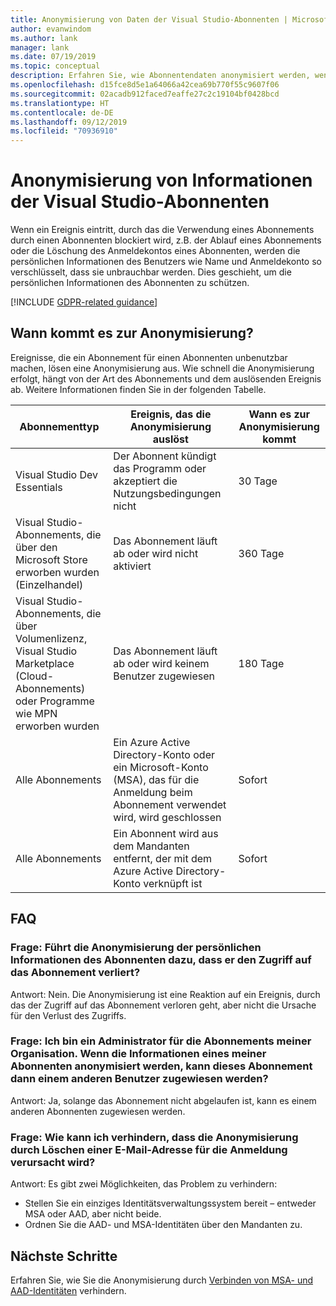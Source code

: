 ```yaml
---
title: Anonymisierung von Daten der Visual Studio-Abonnenten | Microsoft-Dokumentation
author: evanwindom
ms.author: lank
manager: lank
ms.date: 07/19/2019
ms.topic: conceptual
description: Erfahren Sie, wie Abonnentendaten anonymisiert werden, wenn der Zugriff auf Abonnements verloren gegangen ist.
ms.openlocfilehash: d15fce8d5e1a64066a42cea69b770f55c9607f06
ms.sourcegitcommit: 02acadb912faced7eaffe27c2c19104bf0428bcd
ms.translationtype: HT
ms.contentlocale: de-DE
ms.lasthandoff: 09/12/2019
ms.locfileid: "70936910"
---
```

# <a name="anonymization-of-visual-studio-subscriber-information"></a>Anonymisierung von Informationen der Visual Studio-Abonnenten
Wenn ein Ereignis eintritt, durch das die Verwendung eines Abonnements durch einen Abonnenten blockiert wird, z.B. der Ablauf eines Abonnements oder die Löschung des Anmeldekontos eines Abonnenten, werden die persönlichen Informationen des Benutzers wie Name und Anmeldekonto so verschlüsselt, dass sie unbrauchbar werden.  Dies geschieht, um die persönlichen Informationen des Abonnenten zu schützen.

[!INCLUDE [GDPR-related guidance](includes/gdpr-intro-sentence.md)]

## <a name="when-does-anonymization-occur"></a>Wann kommt es zur Anonymisierung?
Ereignisse, die ein Abonnement für einen Abonnenten unbenutzbar machen, lösen eine Anonymisierung aus.  Wie schnell die Anonymisierung erfolgt, hängt von der Art des Abonnements und dem auslösenden Ereignis ab. Weitere Informationen finden Sie in der folgenden Tabelle.

| Abonnementtyp                                                                                                                       | Ereignis, das die Anonymisierung auslöst                                                                                                     | Wann es zur Anonymisierung kommt |
|-----------------------------------------------------------------------------------------------------------------------------------------|------------------------------------------------------------------------------------------------------------|---------------------------|
| Visual Studio Dev Essentials                                                                                                            | Der Abonnent kündigt das Programm oder akzeptiert die Nutzungsbedingungen nicht                                    | 30 Tage               |
| Visual Studio-Abonnements, die über den Microsoft Store erworben wurden (Einzelhandel)                                                                      | Das Abonnement läuft ab oder wird nicht aktiviert                                                                   | 360 Tage                  |
| Visual Studio-Abonnements, die über Volumenlizenz, Visual Studio Marketplace (Cloud-Abonnements) oder Programme wie MPN erworben wurden | Das Abonnement läuft ab oder wird keinem Benutzer zugewiesen                                                          | 180 Tage                  |
| Alle Abonnements                                                                                                                       | Ein Azure Active Directory-Konto oder ein Microsoft-Konto (MSA), das für die Anmeldung beim Abonnement verwendet wird, wird geschlossen | Sofort               |
| Alle Abonnements                                                                                                                       | Ein Abonnent wird aus dem Mandanten entfernt, der mit dem Azure Active Directory-Konto verknüpft ist                                | Sofort               |

## <a name="faq"></a>FAQ
### <a name="q--does-the-anonymization-of-the-subscribers-personal-information-cause-them-to-lose-access-to-the-subscription"></a>Frage:  Führt die Anonymisierung der persönlichen Informationen des Abonnenten dazu, dass er den Zugriff auf das Abonnement verliert?
Antwort:  Nein.  Die Anonymisierung ist eine Reaktion auf ein Ereignis, durch das der Zugriff auf das Abonnement verloren geht, aber nicht die Ursache für den Verlust des Zugriffs.

### <a name="q--im-an-administrator-for-my-organizations-subscriptions--if-one-of-my-subscribers-information-is-anonymized-can-that-subscription-be-reassigned-to-another-user"></a>Frage:  Ich bin ein Administrator für die Abonnements meiner Organisation.  Wenn die Informationen eines meiner Abonnenten anonymisiert werden, kann dieses Abonnement dann einem anderen Benutzer zugewiesen werden?
Antwort:  Ja, solange das Abonnement nicht abgelaufen ist, kann es einem anderen Abonnenten zugewiesen werden.

### <a name="q-how-can-i-prevent-anonymization-caused-by-deleting-a-sign-in-email-address"></a>Frage: Wie kann ich verhindern, dass die Anonymisierung durch Löschen einer E-Mail-Adresse für die Anmeldung verursacht wird?
Antwort:  Es gibt zwei Möglichkeiten, das Problem zu verhindern:
- Stellen Sie ein einziges Identitätsverwaltungssystem bereit – entweder MSA oder AAD, aber nicht beide.  
- Ordnen Sie die AAD- und MSA-Identitäten über den Mandanten zu. 

## <a name="next-steps"></a>Nächste Schritte
Erfahren Sie, wie Sie die Anonymisierung durch [Verbinden von MSA- und AAD-Identitäten](/azure/active-directory/b2b/add-users-administrator) verhindern.
